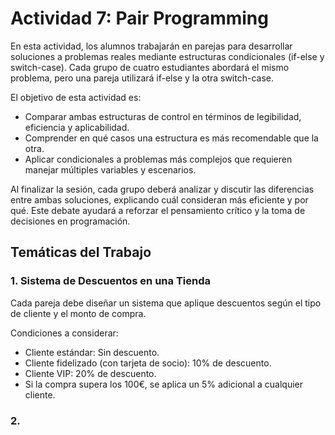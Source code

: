# Actividad 7: Pair Programming
En esta actividad, los alumnos trabajarán en parejas para desarrollar soluciones a problemas reales mediante estructuras condicionales (if-else y switch-case). Cada grupo de cuatro estudiantes abordará el mismo problema, pero una pareja utilizará if-else y la otra switch-case.

El objetivo de esta actividad es:
* Comparar ambas estructuras de control en términos de legibilidad, eficiencia y aplicabilidad.
* Comprender en qué casos una estructura es más recomendable que la otra.
* Aplicar condicionales a problemas más complejos que requieren manejar múltiples variables y escenarios.

Al finalizar la sesión, cada grupo deberá analizar y discutir las diferencias entre ambas soluciones, explicando cuál consideran más eficiente y por qué. Este debate ayudará a reforzar el pensamiento crítico y la toma de decisiones en programación.

## Temáticas del Trabajo
### 1. Sistema de Descuentos en una Tienda
Cada pareja debe diseñar un sistema que aplique descuentos según el tipo de cliente y el monto de compra.

Condiciones a considerar:
* Cliente estándar: Sin descuento.
* Cliente fidelizado (con tarjeta de socio): 10% de descuento.
* Cliente VIP: 20% de descuento.
* Si la compra supera los 100€, se aplica un 5% adicional a cualquier cliente.

### 2. 

